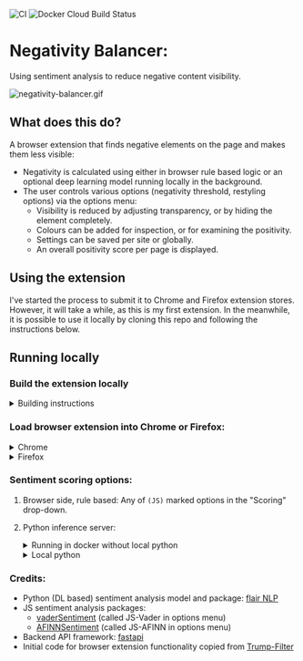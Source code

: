 ![CI](https://github.com/artdgn/negativity-balancer/workflows/CI/badge.svg) ![Docker Cloud Build Status](https://img.shields.io/docker/cloud/build/artdgn/negativity-balancer?label=dockerhub&logo=docker)

# Negativity Balancer:
Using sentiment analysis to reduce negative content visibility.

![negativity-balancer.gif](https://artdgn.github.io/images/negativity-balancer.gif)

## What does this do?
A browser extension that finds negative elements on the page and makes them less visible:
- Negativity is calculated using either in browser rule based logic or an optional deep learning model running locally in the background.
- The user controls various options (negativity threshold, restyling options) via the options menu:
    - Visibility is reduced by adjusting transparency, or by hiding the element completely.
    - Colours can be added for inspection, or for examining the positivity.
    - Settings can be saved per site or globally.
    - An overall positivity score per page is displayed.

## Using the extension
I've started the process to submit it to Chrome and Firefox extension stores. However, it will take a while, as this is my first extension.
In the meanwhile, it is possible to use it locally by cloning this repo and following the instructions below.

## Running locally 

### Build the extension locally
<details><summary>Building instructions</summary>

- Clone and go to `extension/` folder:
- To install in local environment: `npm install`
- Building: `npm start` for development, `npm run-script build` for packaging into a zip file.
</details>

### Load browser extension into Chrome or Firefox:
<details><summary>Chrome</summary>

- Extensions -> Enable "developer mode" -> 
"Load unpacked extensions" -> Navigate to `/extension/dist` folder in this project.
- To update (on code changes): and go to extension details and press update / reload.
- Docs: [Chrome docs](https://developer.chrome.com/extensions/getstarted#manifest)
</details>

<details><summary>Firefox</summary>

- To load for development (will be removed after browser close, but easier to reload on code change):
    - Go to `about:debugging` -> This Firefox -> "Load Temprorary Add-on.." -> 
    Navigate to `/extension/dist` -> select manifest file.
    - Press "Reload" to update on code changes.
- To load for continuous usage (persistent after closing):
    - Go to `about:config` and set `xpinstall.signatures.required` to False to be able to load a local extension.
    - Run `npm run-script build` to package the extensions into a zip file.
    - Go to `about:addons` -> "gear" icon -> "Install add-on from file.." -> 
    Navigate to `/extension/` folder in this project -> choose `negativity-balancer.zip`.
    - To update (on code changes): repeat previous two steps.
- Docs: [Firefox docs](https://extensionworkshop.com/documentation/develop/testing-persistent-and-restart-features/)
</details>

### Sentiment scoring options:

1. Browser side, rule based: Any of `(JS)` marked options in the "Scoring" drop-down.

2. Python inference server:
    <details><summary>Running in docker without local python</summary>

    - `docker run -it --rm -p 8000:8000 artdgn/negativity-balancer`
    </details>

    <details><summary>Local python</summary>

    - To create local virtual environment and install (after cloning repo): `make install`
    - Run server: `make server`
    </details>

### Credits:
- Python (DL based) sentiment analysis model and package: [flair NLP](https://github.com/flairNLP/flair)
- JS sentiment analysis packages:
    - [vaderSentiment](https://github.com/cjhutto/vaderSentiment) (called JS-Vader in options menu)
    - [AFINNSentiment](https://github.com/thisandagain/sentiment ) (called JS-AFINN in options menu)
- Backend API framework: [fastapi](https://github.com/tiangolo/fastapi)
- Initial code for browser extension functionality copied from [Trump-Filter](https://github.com/RobSpectre/Trump-Filter)